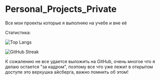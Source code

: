 # Personal_Projects_Private
Все мои проекты которые я выполняю на учебе и вне её


Статистика:


![Top Langs](https://github-readme-stats.vercel.app/api/top-langs/?username=gitububkm&layout=compact)


![GitHub Streak](https://github-readme-streak-stats.herokuapp.com/?user=gitububkm&theme=radical)


К сожалению не все удается выложить на GitHub, очень многое что я делаю остается "за кадром", поэтому все что уже лежит в открытом доступе это верхушка айсберга, важно помнить об этом!

